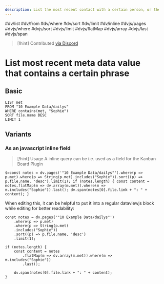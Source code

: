 ```yaml
---
description: List the most recent contact with a certain person, or the most recent day you baked banana cake, or made a certain type of sports, for example. 
---
```

#dv/list #dv/from #dv/where #dv/sort #dv/limit #dv/inline #dvjs/pages #dvjs/where #dvjs/sort #dvjs/limit #dvjs/flatMap #dvjs/array #dvjs/last #dvjs/span


> [!hint] Contributed [via Discord](https://discord.com/channels/686053708261228577/875721010144477204/1007282419688284322)

# List most recent meta data value that contains a certain phrase

## Basic 

```dataview
LIST met
FROM "10 Example Data/dailys"
WHERE contains(met, "Sophie")
SORT file.name DESC
LIMIT 1
```

## Variants

### As an javascript inline field

> [!hint] Usage
> A inline query can be i.e. used as a field for the Kanban Board Plugin

`$=const notes = dv.pages('"10 Example Data/dailys"').where(p => p.met).where(p => String(p.met).includes("Sophie")).sort((p) => p.file.name, 'desc').limit(1); if (notes.length) { const content = notes.flatMap(m => dv.array(m.met)).where(m => m.includes("Sophie")).last(); dv.span(notes[0].file.link + ": " + content); }`

When editing this, it can be helpful to put it into a regular dataviewjs block while editing for better readability:

```dataviewjs
const notes = dv.pages('"10 Example Data/dailys"')
	.where(p => p.met)
	.where(p => String(p.met)
	.includes("Sophie"))
	.sort((p) => p.file.name, 'desc')
	.limit(1); 
	
if (notes.length) { 
	const content = notes
		.flatMap(m => dv.array(m.met)).where(m => m.includes("Sophie"))
		.last(); 
	
	dv.span(notes[0].file.link + ": " + content); 
}
```